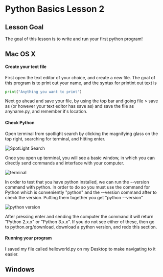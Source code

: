 # Python Basics Lesson 2

## Lesson Goal

The goal of this lesson is to write and run your first python program!

## Mac OS X
#### Create your text file
First open the text editor of your choice, and create a new file. The goal of this program is to print out your name, and the syntax for printint out text is
```Python
print("Anything you want to print")
```

Next go ahead and save your file, by using the top bar and going file > save as (or however your text editor has save as) and save the file as anyname.py, and remember it's location.
#### Check Python
Open terminal from spotlight search by clicking the magnifying glass on the top right, searching for terminal, and hitting enter.

![SpotLight Search](/Images/spotlightsearch.png)

Once you open up terminal, you will see a basic window, in which you can directly send commands and interface with your computer.

![terminal](/Images/terminal.png)

In order to test that you have python installed, we can run the --version command with python. In order to do so you must use the command for Python which is conveniently "python" and the --version command after to check the version. Putting them together you get "python --version"

![python version](/Images/pyversion.png)

After pressing enter and sending the computer the command it will return "Python 2.x.x" or "Python 3.x.x". If you do not see either of these, then go to python.org/download, download a python version, and redo this section.
#### Running your program

I saved my file called helloworld.py on my Desktop to make navigating to it easier.
## Windows
